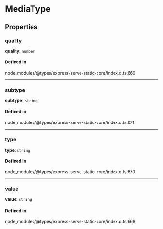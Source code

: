# MediaType

## Properties

### quality

 **quality**: `number`

#### Defined in

node_modules/@types/express-serve-static-core/index.d.ts:669

___

### subtype

 **subtype**: `string`

#### Defined in

node_modules/@types/express-serve-static-core/index.d.ts:671

___

### type

 **type**: `string`

#### Defined in

node_modules/@types/express-serve-static-core/index.d.ts:670

___

### value

 **value**: `string`

#### Defined in

node_modules/@types/express-serve-static-core/index.d.ts:668
